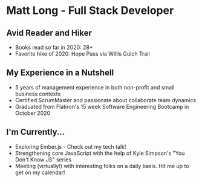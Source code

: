 # Matt Long - Full Stack Developer

## Avid Reader and Hiker
* Books read so far in 2020: 28+
* Favorite hike of 2020: Hope Pass via Willis Gulch Trail
## My Experience in a Nutshell
* 5 years of management experience in both non-profit and small business contexts
* Certified ScrumMaster and passionate about collaborate team dynamics
* Graduated from Flatiron's 15 week Software Engineering Bootcamp in October 2020
## I'm Currently...
* Exploring Ember.js - Check out my tech talk!
* Strengthening core JavaScript with the help of Kyle Simpson's "You Don't Know JS" series
* Meeting (virtually!) with interesting folks on a daily basis. Hit me up to get on my calendar!

<!--
**MattLong34/MattLong34** is a ✨ _special_ ✨ repository because its `README.md` (this file) appears on your GitHub profile.

Here are some ideas to get you started:

- 🔭 I’m currently working on ...
- 🌱 I’m currently learning ...
- 👯 I’m looking to collaborate on ...
- 🤔 I’m looking for help with ...
- 💬 Ask me about ...
- 📫 How to reach me: ...
- 😄 Pronouns: ...
- ⚡ Fun fact: ...
-->

